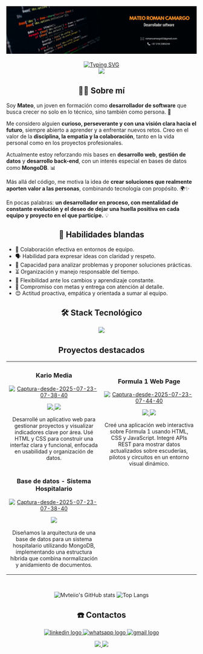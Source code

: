 <div align="center">
  <img src="./images/Banner_RomanMateo.png"></img>
</div>
<br>
<div align="center">
  <a href="https://git.io/typing-svg"><img src="https://readme-typing-svg.demolab.com?font=Press+Start+2P&duration=4000&pause=1000&color=EEEEEE&background=6854C010&width=610&lines=Hola!+Bienvenidos+a+mi+perfil+%F0%9F%91%A8%E2%80%8D%F0%9F%92%BB" alt="Typing SVG" /></a>
</div>

<div align="center">
  <img src="https://visitor-badge.laobi.icu/badge?page_id=Mvteiio.Mvteiio&"  />
</div>

###

<h2 align="center">👨‍💻 Sobre mí  </h2>

Soy **Mateo**, un joven en formación como **desarrollador de software** que busca crecer no solo en lo técnico, sino también como persona. 🚀  

Me considero alguien **curioso, perseverante y con una visión clara hacia el futuro**, siempre abierto a aprender y a enfrentar nuevos retos. Creo en el valor de la **disciplina, la empatía y la colaboración**, tanto en la vida personal como en los proyectos profesionales.  

Actualmente estoy reforzando mis bases en **desarrollo web**, **gestión de datos** y **desarrollo back-end**, con un interés especial en bases de datos como **MongoDB**. 📊  

Más allá del código, me motiva la idea de **crear soluciones que realmente aporten valor a las personas**, combinando tecnología con propósito. 🌍✨  

En pocas palabras: **un desarrollador en proceso, con mentalidad de constante evolución y el deseo de dejar una huella positiva en cada equipo y proyecto en el que participe.** 💡

<h2 align="center">💬 Habilidades blandas  </h2>

- 🤝 Colaboración efectiva en entornos de equipo. 
- 🗣️ Habilidad para expresar ideas con claridad y respeto.
- 🧠 Capacidad para analizar problemas y proponer soluciones prácticas.
- ⏳ Organización y manejo responsable del tiempo. 
- 🔄 Flexibilidad ante los cambios y aprendizaje constante.
- 🎯 Compromiso con metas y entrega con atención al detalle.
- 😊 Actitud proactiva, empática y orientada a sumar al equipo.

<h2 align="center">🛠️ Stack Tecnológico</h2>
<p align="center">
  <a href="https://skillicons.dev">
    <img src="https://skillicons.dev/icons?i=js,mongodb,mysql,html,css,python,git,figma,nodejs,express,bootstrap,linux" />
  </a>
</p>

<h2 align="center">Proyectos destacados</h2>
<table>
<tr>
<td width="50%">
<h3 align="center">Kario Media</h3>
<div align="center">
<a href="https://mvteiio.github.io/KarioMedia/paginaPrincipal.html" target="_blank"><a href="https://ibb.co/hFcCx2Mn"><img src="https://i.ibb.co/HTCXLG2M/Captura-desde-2025-07-23-07-38-40.png" alt="Captura-desde-2025-07-23-07-38-40" border="0"></a></a> 
<p>
<a href="https://github.com/Mvteiio/KarioMedia" target="_blank">
<img src="https://img.shields.io/badge/C%C3%93DIGO-FFFFFF?style=for-the-badge&logo=github&logoColor=black">
</a>
<a href="https://mvteiio.github.io/KarioMedia/paginaPrincipal.html" target="_blank">
<img src="https://img.shields.io/badge/Ver Página-green?style=for-the-badge&color=000000">
</a>
</p>
<p>Desarrollé un aplicativo web para gestionar proyectos y visualizar indicadores clave por área. Usé HTML y CSS para construir una interfaz clara y funcional, enfocada en usabilidad y organización de datos.
</p>
</div>

                                                                                    
</td>

<td width="50%">
               <br>
<h3 align="center">Formula 1 Web Page</h3>
<div align="center">                                       
<a href="https://juan-771.github.io/Proyecto_Javascript_S1_AbrilJuan_RomanMateo/html/userPages/principalPage.html" target="_blank"><a href="https://ibb.co/N6MrWrsQ"><img src="https://i.ibb.co/3ynvSv7G/Captura-desde-2025-07-23-07-44-40.png" alt="Captura-desde-2025-07-23-07-44-40" border="0"></a></a>
<br>
<p>
<a href="https://github.com/Juan-771/Proyecto_Javascript_S1_AbrilJuan_RomanMateo" target="_blank">
<img src="https://img.shields.io/badge/C%C3%93DIGO-FFFFFF?style=for-the-badge&logo=github&logoColor=black">


</a>
<a href="https://juan-771.github.io/Proyecto_Javascript_S1_AbrilJuan_RomanMateo/html/userPages/principalPage.html" target="_blank">
<img src="https://img.shields.io/badge/Ver Página-green?style=for-the-badge&color=000000">
</a>
</p>
</p>Creé una aplicación web interactiva sobre Fórmula 1 usando HTML, CSS y JavaScript. Integré APIs REST para mostrar datos actualizados sobre escuderías, pilotos y circuitos en un entorno visual dinámico.
</div>         

<tr>
<td width="50%">
<h3 align="center">Base de datos - Sistema Hospitalario</h3>
<div align="center">
<a href="https://mvteiio.github.io/KarioMedia/paginaPrincipal.html" target="_blank"><a href="https://ibb.co/BK53W8mz"><img src="https://i.ibb.co/HTCXLG2M/Captura-desde-2025-07-23-07-38-40.png" alt="Captura-desde-2025-07-23-07-38-40" border="0"></a></a> 
<p>
<a href="https://github.com/Mvteiio/Proyecto_mongoDB_RomanMateo_AparicioSayara" target="_blank">
<img src="https://img.shields.io/badge/C%C3%93DIGO-FFFFFF?style=for-the-badge&logo=github&logoColor=black">
</a>
</p>
<p>Diseñamos la arquitectura de una base de datos para un sistema hospitalario utilizando MongoDB, implementando una estructura híbrida que combina normalización y anidamiento de documentos.
</p>
</div>

</table>                                                                                 
</div>
<br>

<div align="center">

  ![Mvteiio's GitHub stats](https://github-readme-stats.vercel.app/api?username=mvteiio&show_icons=true&theme=transparent) ![Top Langs](https://github-readme-stats.vercel.app/api/top-langs/?username=mvteiio&layout=compact&theme=transparent)

</div>


<h2 align="center">☎️ Contactos</h2>

<p align="center">
  <a href="https://www.linkedin.com/in/mateo-roman-dev/" target="_blank">
  <img src="https://raw.githubusercontent.com/maurodesouza/profile-readme-generator/master/src/assets/icons/social/linkedin/default.svg" width="52" height="40" alt="linkedin logo"  />
  </a>
  <a href="https://wa.link/lr3mpf" target="_blank">
  <img src="https://raw.githubusercontent.com/maurodesouza/profile-readme-generator/master/src/assets/icons/social/whatsapp/default.svg" width="52" height="40" alt="whatsapp logo"  />
  </a>
  <a href="mailto:romancamargo02@gmail.com"  target="_blank">
  <img src="https://raw.githubusercontent.com/maurodesouza/profile-readme-generator/master/src/assets/icons/social/gmail/default.svg" width="52" height="40" alt="gmail logo"  />
  </a>
</p>

<p align="center">
<a href="https://mvteiio.github.io/Portafolio_RomanMateo/" target="_blank">
<img src="https://img.shields.io/badge/Ver Portafolio-FFFFFF?style=for-the-badge&logoColor=black">
</a>
<a href="https://github.com/mvteiio/mvteiio/raw/main/CV/CV_RomanMateo.pdf" target="_blank">
<img src="https://img.shields.io/badge/Descargar CV-green?style=for-the-badge&color=000000">
</a>
</p>

